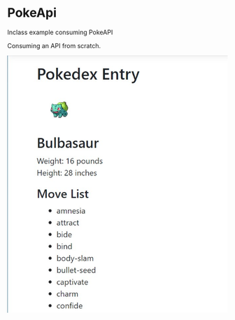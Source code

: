 # PokeApi
Inclass example consuming PokeAPI

Consuming an API from scratch.

![screenshot](https://github.com/arcum-omni/PokeApi/blob/master/images/pokeScreenshot.jpg)
